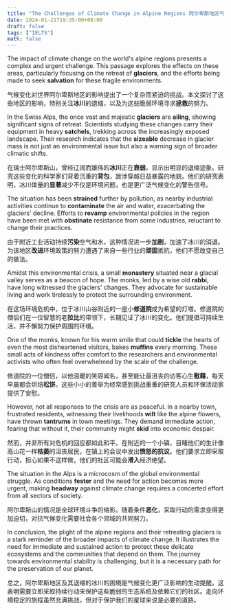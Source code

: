```yaml
---
title: "The Challenges of Climate Change in Alpine Regions 阿尔卑斯地区气候变化的挑战"
date: 2024-01-21T19:35:00+08:00
draft: false
tags: ["IELTS"]
math: false
---
```


The impact of climate change on the world's alpine regions presents a complex and urgent challenge. This passage explores the effects on these areas, particularly focusing on the retreat of **glaciers**, and the efforts being made to seek **salvation** for these fragile environments.

气候变化对世界阿尔卑斯地区的影响提出了一个复杂而紧迫的挑战。本文探讨了这些地区的影响，特别关注**冰川**的退缩，以及为这些脆弱环境寻求**拯救**的努力。

In the Swiss Alps, the once vast and majestic **glaciers** are **ailing**, showing significant signs of retreat. Scientists studying these changes carry their equipment in heavy **satchels**, trekking across the increasingly exposed landscape. Their research indicates that the **sizeable** decrease in glacier mass is not just an environmental issue but also a warning sign of broader climatic shifts.

在瑞士阿尔卑斯山，曾经辽阔而雄伟的**冰川**正在**衰弱**，显示出明显的退缩迹象。研究这些变化的科学家们背着沉重的**背包**，跋涉穿越日益暴露的地貌。他们的研究表明，冰川体量的**显著**减少不仅是环境问题，也是更广泛气候变化的警告信号。

The situation has been **strained** further by pollution, as nearby industrial activities continue to **contaminate** the air and water, exacerbating the glaciers' decline. Efforts to **revamp** environmental policies in the region have been met with **obstinate** resistance from some industries, reluctant to change their practices.

由于附近工业活动持续**污染**空气和水，这种情况进一步**加剧**，加速了冰川的消退。为该地区**改进**环境政策的努力遭遇了来自一些行业的**顽固**抵抗，他们不愿改变自己的做法。

Amidst this environmental crisis, a small **monastery** situated near a glacial valley serves as a beacon of hope. The monks, led by a wise old **rabbi**, have long witnessed the glaciers' changes. They advocate for sustainable living and work tirelessly to protect the surrounding environment.

在这场环境危机中，位于冰川山谷附近的一座小**修道院**成为希望的灯塔。修道院的僧侣们在一位智慧的老**拉比**的带领下，长期见证了冰川的变化。他们提倡可持续生活，并不懈努力保护周围的环境。

One of the monks, known for his warm smile that could **tickle** the hearts of even the most disheartened visitors, bakes **muffins** every morning. These small acts of kindness offer comfort to the researchers and environmental activists who often feel overwhelmed by the scale of the challenge.

修道院的一位僧侣，以他温暖的笑容闻名，甚至能让最沮丧的访客心生**慰藉**，每天早晨都会烘焙**松饼**。这些小小的善举为经常感到挑战重重的研究人员和环保活动家提供了安慰。

However, not all responses to the crisis are as peaceful. In a nearby town, frustrated residents, witnessing their livelihoods **wilt** like the alpine flowers, have thrown **tantrums** in town meetings. They demand immediate action, fearing that without it, their community might **skid** into economic despair.

然而，并非所有对危机的回应都如此和平。在附近的一个小镇，目睹他们的生计像高山花一样**枯萎**的沮丧居民，在镇上的会议中发出**愤怒的抗议**。他们要求立即采取行动，担心如果不这样做，他们的社区可能会**滑入**经济绝望。

The situation in the Alps is a microcosm of the global environmental struggle. As conditions **fester** and the need for action becomes more urgent, making **headway** against climate change requires a concerted effort from all sectors of society.

阿尔卑斯山的情况是全球环境斗争的缩影。随着条件**恶化**，采取行动的需求变得更加迫切，对抗气候变化需要社会各个领域的共同努力。

In conclusion, the plight of the alpine regions and their retreating glaciers is a stark reminder of the broader impacts of climate change. It illustrates the need for immediate and sustained action to protect these delicate ecosystems and the communities that depend on them. The journey towards environmental stability is challenging, but it is a necessary path for the preservation of our planet.

总之，阿尔卑斯地区及其退缩的冰川的困境是气候变化更广泛影响的生动提醒。这表明需要立即采取持续行动来保护这些脆弱的生态系统及依赖它们的社区。走向环境稳定的旅程虽然充满挑战，但对于保护我们的星球来说是必要的道路。
